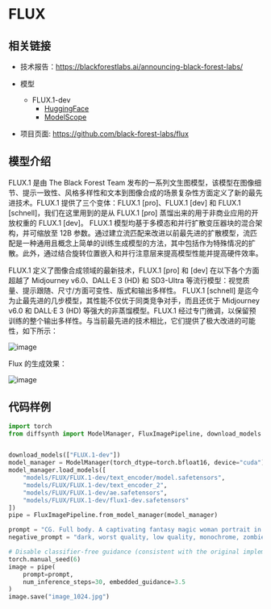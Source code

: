 # FLUX

## 相关链接

* 技术报告：https://blackforestlabs.ai/announcing-black-forest-labs/
* 模型
    * FLUX.1-dev
        * [HuggingFace](https://huggingface.co/black-forest-labs/FLUX.1-dev)
        * [ModelScope](https://modelscope.cn/models/AI-ModelScope/FLUX.1-dev)
    
* 项目页面: https://github.com/black-forest-labs/flux

## 模型介绍

FLUX.1  是由 The Black Forest Team 发布的一系列文生图模型，该模型在图像细节、提示一致性、风格多样性和文本到图像合成的场景复杂性方面定义了新的最先进技术。FLUX.1 提供了三个变体：FLUX.1 [pro]、FLUX.1 [dev] 和 FLUX.1 [schnell]，我们在这里用到的是从 FLUX.1 [pro] 蒸馏出来的用于非商业应用的开放权重的 FLUX.1 [dev]。
FLUX.1 模型均基于多模态和并行扩散变压器块的混合架构，并可缩放至 12B 参数。通过建立流匹配来改进以前最先进的扩散模型，流匹配是一种通用且概念上简单的训练生成模型的方法，其中包括作为特殊情况的扩散。此外，通过结合旋转位置嵌入和并行注意层来提高模型性能并提高硬件效率。

FLUX.1 定义了图像合成领域的最新技术，FLUX.1 [pro] 和 [dev] 在以下各个方面超越了 Midjourney v6.0、DALL·E 3 (HD) 和 SD3-Ultra 等流行模型：视觉质量、提示跟随、尺寸/方面可变性、版式和输出多样性。 FLUX.1 [schnell] 是迄今为止最先进的几步模型，其性能不仅优于同类竞争对手，而且还优于 Midjourney v6.0 和 DALL·E 3 (HD) 等强大的非蒸馏模型。FLUX.1 经过专门微调，以保留预训练的整个输出多样性。与当前最先进的技术相比，它们提供了极大改进的可能性，如下所示：

![image](https://github.com/user-attachments/assets/fed4b32a-193f-40b0-8fac-a5b2270b7995)

Flux 的生成效果：

![image](https://github.com/user-attachments/assets/68f4888e-0574-402a-ac7a-362198a7b867)

## 代码样例

```python
import torch
from diffsynth import ModelManager, FluxImagePipeline, download_models


download_models(["FLUX.1-dev"])
model_manager = ModelManager(torch_dtype=torch.bfloat16, device="cuda")
model_manager.load_models([
    "models/FLUX/FLUX.1-dev/text_encoder/model.safetensors",
    "models/FLUX/FLUX.1-dev/text_encoder_2",
    "models/FLUX/FLUX.1-dev/ae.safetensors",
    "models/FLUX/FLUX.1-dev/flux1-dev.safetensors"
])
pipe = FluxImagePipeline.from_model_manager(model_manager)

prompt = "CG. Full body. A captivating fantasy magic woman portrait in the deep sea. The woman, with blue spaghetti strap silk dress, swims in the sea. Her flowing silver hair shimmers with every color of the rainbow and cascades down, merging with the floating flora around her. Smooth, delicate and fair skin."
negative_prompt = "dark, worst quality, low quality, monochrome, zombie, interlocked fingers, Aissist, dim, fuzzy, depth of Field, nsfw,"

# Disable classifier-free guidance (consistent with the original implementation of FLUX.1)
torch.manual_seed(6)
image = pipe(
    prompt=prompt,
    num_inference_steps=30, embedded_guidance=3.5
)
image.save("image_1024.jpg")
```
